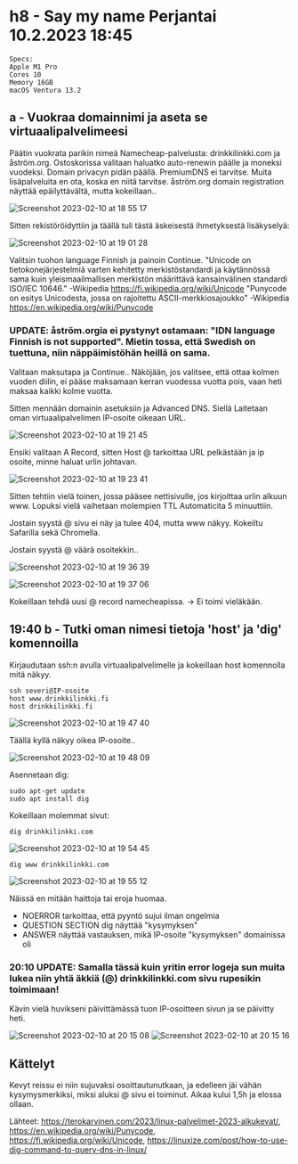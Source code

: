 # h8 - Say my name Perjantai 10.2.2023 18:45

    Specs:
    Apple M1 Pro
    Cores 10
    Memory 16GB
    macOS Ventura 13.2
    
    
## a - Vuokraa domainnimi ja aseta se virtuaalipalvelimeesi

Päätin vuokrata parikin nimeä Namecheap-palvelusta: drinkkilinkki.com ja åström.org.
Ostoskorissa valitaan haluatko auto-renewin päälle ja moneksi vuodeksi.
Domain privacyn pidän päällä. PremiumDNS ei tarvitse.
Muita lisäpalveluita en ota, koska en niitä tarvitse.
åström.org domain registration näyttää epäilyttävältä, mutta kokeillaan..

![Screenshot 2023-02-10 at 18 55 17](https://user-images.githubusercontent.com/104775534/218150163-60f0cb0a-d4e4-46b7-ad6c-47aa482ef444.png)

Sitten rekistöröidyttiin ja täällä tuli tästä äskeisestä ihmetyksestä lisäkyselyä: 


![Screenshot 2023-02-10 at 19 01 28](https://user-images.githubusercontent.com/104775534/218151673-fa2e352c-12a0-4d62-af8d-9e7af9b1023e.png)

Valitsin tuohon language Finnish ja painoin Continue.
"Unicode on tietokonejärjestelmiä varten kehitetty merkistöstandardi ja käytännössä sama kuin yleismaailmallisen merkistön määrittävä kansainvälinen standardi ISO/IEC 10646." -Wikipedia https://fi.wikipedia.org/wiki/Unicode
"Punycode on esitys Unicodesta, jossa on rajoitettu ASCII-merkkiosajoukko" -Wikipedia https://en.wikipedia.org/wiki/Punycode
### UPDATE: åström.orgia ei pystynyt ostamaan: "IDN language Finnish is not supported". Mietin tossa, että Swedish on tuettuna, niin näppäimistöhän heillä on sama.

Valitaan maksutapa ja Continue..
Näköjään, jos valitsee, että ottaa kolmen vuoden diilin, ei pääse maksamaan kerran vuodessa vuotta pois, vaan heti maksaa kaikki kolme vuotta.

Sitten mennään domainin asetuksiin ja Advanced DNS. Siellä Laitetaan oman virtuaalipalvelimen IP-osoite oikeaan URL.


![Screenshot 2023-02-10 at 19 21 45](https://user-images.githubusercontent.com/104775534/218155771-68a16f24-1724-4ca2-9b0b-3cfd667fab9e.png)

Ensiki valitaan A Record, sitten Host @ tarkoittaa URL pelkästään ja ip osoite, minne haluat urlin johtavan. 


![Screenshot 2023-02-10 at 19 23 41](https://user-images.githubusercontent.com/104775534/218156161-a056dbcb-e8ed-4a2a-be2e-8f5d3334638a.png)

Sitten tehtiin vielä toinen, jossa pääsee nettisivulle, jos kirjoittaa urlin alkuun www.
Lopuksi vielä vaihetaan molempien TTL Automaticita 5 minuuttiin. 

Jostain syystä @ sivu ei näy ja tulee 404, mutta www näkyy. 
Kokeiltu Safarilla sekä Chromella.

Jostain syystä @ väärä osoitekkin..

![Screenshot 2023-02-10 at 19 36 39](https://user-images.githubusercontent.com/104775534/218158613-18db4aab-fdff-480a-b87e-6c3b82a132f7.png)

![Screenshot 2023-02-10 at 19 37 06](https://user-images.githubusercontent.com/104775534/218158700-06461732-fd58-440c-ac0e-9650027601a7.png)

Kokeillaan tehdä uusi @ record namecheapissa. -> Ei toimi vieläkään.

## 19:40 b - Tutki oman nimesi tietoja 'host' ja 'dig' komennoilla

Kirjaudutaan ssh:n avulla virtuaalipalvelimelle ja kokeillaan host komennolla mitä näkyy.

    ssh severi@IP-osoite
    host www.drinkkilinkki.fi
    host drinkkilinkki.fi
  
![Screenshot 2023-02-10 at 19 47 40](https://user-images.githubusercontent.com/104775534/218160644-3c285652-2315-427e-8d50-2e082cd0140e.png)

Täällä kyllä näkyy oikea IP-osoite..

![Screenshot 2023-02-10 at 19 48 09](https://user-images.githubusercontent.com/104775534/218160738-6505cf9f-f6df-4d6f-9221-2f483fc500e5.png)


Asennetaan dig: 

    sudo apt-get update
    sudo apt install dig

Kokeillaan molemmat sivut:

    dig drinkkilinkki.com

![Screenshot 2023-02-10 at 19 54 45](https://user-images.githubusercontent.com/104775534/218162001-48803126-ec61-4f19-b2cd-316a7b953219.png)

    dig www drinkkilinkki.com

![Screenshot 2023-02-10 at 19 55 12](https://user-images.githubusercontent.com/104775534/218162071-163ee1db-5a38-40cb-bc27-b59bd795b6cc.png)

Näissä en mitään haittoja tai eroja huomaa.
- NOERROR tarkoittaa, että pyyntö sujui ilman ongelmia
- QUESTION SECTION dig näyttää "kysymyksen"
- ANSWER näyttää vastauksen, mikä IP-osoite "kysymyksen" domainissa oli

### 20:10 UPDATE: Samalla tässä kuin yritin error logeja sun muita lukea niin yhtä äkkiä (@) drinkkilinkki.com sivu rupesikin toimimaan!

Kävin vielä huvikseni päivittämässä tuon IP-osoitteen sivun ja se päivitty heti.

![Screenshot 2023-02-10 at 20 15 08](https://user-images.githubusercontent.com/104775534/218166328-2c8cae6c-c121-43eb-9d9a-92915477ac15.png)
![Screenshot 2023-02-10 at 20 15 16](https://user-images.githubusercontent.com/104775534/218166354-104ae696-8677-4e8c-bc11-0de494a32b5f.png)

## Kättelyt

Kevyt reissu ei niin sujuvaksi osoittautunutkaan, ja edelleen jäi vähän kysymysmerkiksi, miksi aluksi @ sivu ei toiminut. Aikaa kului 1,5h ja elossa ollaan.

Lähteet: https://terokarvinen.com/2023/linux-palvelimet-2023-alkukevat/, https://en.wikipedia.org/wiki/Punycode, https://fi.wikipedia.org/wiki/Unicode, https://linuxize.com/post/how-to-use-dig-command-to-query-dns-in-linux/
